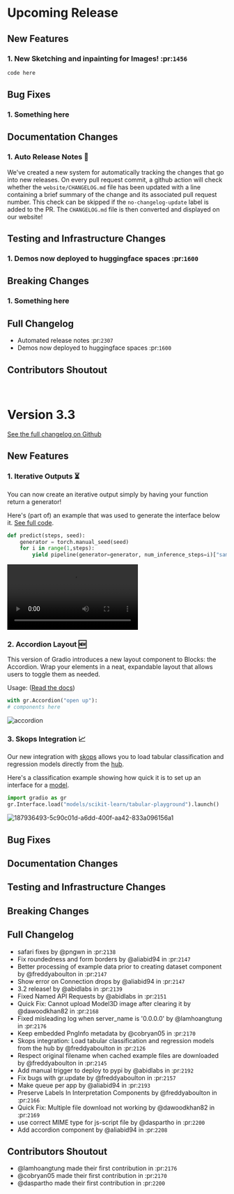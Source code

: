 # Upcoming Release 

## New Features

### 1. New Sketching and inpainting for Images! :pr:`1456` 

```python
code here
```
       
## Bug Fixes

### 1. Something here

## Documentation Changes

### 1. Auto Release Notes 🤖

We've created a new system for automatically tracking the changes that go into new releases. On every pull request commit,
a github action will check whether the `website/CHANGELOG.md` file has been updated with a line containing a brief summary
of the change and its associated pull request number. This check can be skipped if the `no-changelog-update` label is added
to the PR. The `CHANGELOG.md` file is then converted and displayed on our website!


## Testing and Infrastructure Changes

### 1. Demos now deployed to huggingface spaces :pr:`1600`

## Breaking Changes

### 1. Something here

## Full Changelog

* Automated release notes :pr:`2307` 
* Demos now deployed to huggingface spaces :pr:`1600`

## Contributors Shoutout


<br>

# Version 3.3

[See the full changelog on Github](https://github.com/gradio-app/gradio/compare/v3.2...v3.3)

## New Features

### 1. Iterative Outputs ⏳  

You can now create an iterative output simply by having your function return a generator!

Here's (part of) an example that was used to generate the interface below it. [See full code](https://colab.research.google.com/drive/1m9bWS6B82CT7bw-m4L6AJR8za7fEK7Ov?usp=sharing).

```python
def predict(steps, seed):
    generator = torch.manual_seed(seed)
    for i in range(1,steps):
        yield pipeline(generator=generator, num_inference_steps=i)["sample"][0]
```


![example](https://user-images.githubusercontent.com/9021060/189086273-f5e7087d-71fa-4158-90a9-08e84da0421c.mp4)

### 2. Accordion Layout 🆕 

This version of Gradio introduces a new layout component to Blocks: the Accordion. Wrap your elements in a neat, expandable layout that allows users to toggle them as needed. 

Usage: ([Read the docs](https://gradio.app/docs/#accordion))

```python
with gr.Accordion("open up"):
# components here 
```

![accordion](https://user-images.githubusercontent.com/9021060/189088465-f0ffd7f0-fc6a-42dc-9249-11c5e1e0529b.gif)

### 3. Skops Integration 📈 

Our new integration with [skops](https://huggingface.co/blog/skops) allows you to load tabular classification and regression models directly from the [hub](https://huggingface.co/models). 

Here's a classification example showing how quick it is to set up an interface for a [model](https://huggingface.co/scikit-learn/tabular-playground).

```python
import gradio as gr
gr.Interface.load("models/scikit-learn/tabular-playground").launch()
```

![187936493-5c90c01d-a6dd-400f-aa42-833a096156a1](https://user-images.githubusercontent.com/9021060/189090519-328fbcb4-120b-43c8-aa54-d6fccfa6b7e8.png)


## Bug Fixes

## Documentation Changes

## Testing and Infrastructure Changes

## Breaking Changes

## Full Changelog

* safari fixes by @pngwn in :pr:`2138`
* Fix roundedness and form borders by @aliabid94 in :pr:`2147`
* Better processing of example data prior to creating dataset component by @freddyaboulton in :pr:`2147`
* Show error on Connection drops by @aliabid94 in :pr:`2147`
* 3.2 release! by @abidlabs in :pr:`2139`
* Fixed Named API Requests by @abidlabs in :pr:`2151`
* Quick Fix: Cannot upload Model3D image after clearing it by @dawoodkhan82 in :pr:`2168`
* Fixed misleading log when server_name is '0.0.0.0' by @lamhoangtung in :pr:`2176`
* Keep embedded PngInfo metadata by @cobryan05 in :pr:`2170`
* Skops integration: Load tabular classification and regression models from the hub by @freddyaboulton in :pr:`2126`
* Respect original filename when cached example files are downloaded by @freddyaboulton in :pr:`2145`
* Add manual trigger to deploy to pypi by @abidlabs in :pr:`2192`
* Fix bugs with gr.update by @freddyaboulton in :pr:`2157`
* Make queue per app by @aliabid94 in :pr:`2193`
* Preserve Labels In Interpretation Components by @freddyaboulton in :pr:`2166`
* Quick Fix: Multiple file download not working by @dawoodkhan82 in :pr:`2169`
* use correct MIME type for js-script file by @daspartho in :pr:`2200`
* Add accordion component by @aliabid94 in :pr:`2208`


## Contributors Shoutout

* @lamhoangtung made their first contribution in :pr:`2176`
* @cobryan05 made their first contribution in :pr:`2170`
* @daspartho made their first contribution in :pr:`2200`